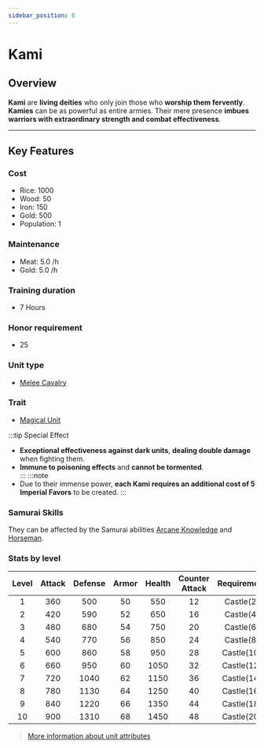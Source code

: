 ```yaml
---
sidebar_position: 6
---
```


# Kami

## Overview

**Kami** are **living deities** who only join those who **worship them fervently**. **Kamies** can be as powerful as entire armies. Their mere presence **imbues warriors with extraordinary strength and combat effectiveness**.  

---

## Key Features

### Cost
- Rice: 1000
- Wood: 50
- Iron: 150
- Gold: 500
- Population: 1

### Maintenance
- Meat: 5.0 /h
- Gold: 5.0 /h

### Training duration
- 7 Hours

### Honor requirement
- 25

### Unit type
- [Melee Cavalry](../index.md#melee-cavalry)

### Trait
- [Magical Unit](../index.md#magical-units)

:::tip Special Effect
- **Exceptional effectiveness against dark units**, **dealing double damage** when fighting them.  
- **Immune to poisoning effects** and **cannot be tormented**.  
:::
:::note
- Due to their immense power, **each Kami requires an additional cost of 5 Imperial Favors** to be created.
:::  

### Samurai Skills
They can be affected by the Samurai abilities [Arcane Knowledge](../../samurais/knowledge-skills.md) and [Horseman](../../samurais/reasoning-skills.md).

### Stats by level

| Level | Attack | Defense | Armor | Health | Counter Attack | Requirement  |
| :---: | :----: | :-----: | :---: | :----: | :------------: | :----------: |
|   1   |  360   |   500   |  50   |  550   |       12       |  Castle(2)   |
|   2   |  420   |   590   |  52   |  650   |       16       |  Castle(4)   |
|   3   |  480   |   680   |  54   |  750   |       20       |  Castle(6)   |
|   4   |  540   |   770   |  56   |  850   |       24       |  Castle(8)   |
|   5   |  600   |   860   |  58   |  950   |       28       |  Castle(10)  |
|   6   |  660   |   950   |  60   | 1050   |       32       |  Castle(12)  |
|   7   |  720   |  1040   |  62   | 1150   |       36       |  Castle(14)  |
|   8   |  780   |  1130   |  64   | 1250   |       40       |  Castle(16)  |
|   9   |  840   |  1220   |  66   | 1350   |       44       |  Castle(18)  |
|  10   |  900   |  1310   |  68   | 1450   |       48       |  Castle(20)  |

> [More information about unit attributes](../index.md#attributes)